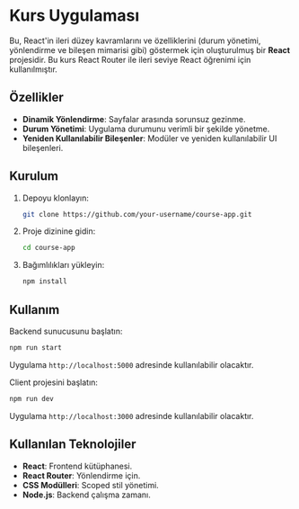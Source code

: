 # Kurs Uygulaması

Bu, React'in ileri düzey kavramlarını ve özelliklerini (durum yönetimi, yönlendirme ve bileşen mimarisi gibi) göstermek için oluşturulmuş bir **React** projesidir. Bu kurs React Router ile ileri seviye React öğrenimi için kullanılmıştır.

## Özellikler

- **Dinamik Yönlendirme**: Sayfalar arasında sorunsuz gezinme.
- **Durum Yönetimi**: Uygulama durumunu verimli bir şekilde yönetme.
- **Yeniden Kullanılabilir Bileşenler**: Modüler ve yeniden kullanılabilir UI bileşenleri.

## Kurulum

1. Depoyu klonlayın:
   ```bash
   git clone https://github.com/your-username/course-app.git
   ```
2. Proje dizinine gidin:
   ```bash
   cd course-app
   ```
3. Bağımlılıkları yükleyin:
   ```bash
   npm install
   ```

## Kullanım

Backend sunucusunu başlatın:

```bash
npm run start
```

Uygulama `http://localhost:5000` adresinde kullanılabilir olacaktır.

Client projesini başlatın:

```bash
npm run dev
```

Uygulama `http://localhost:3000` adresinde kullanılabilir olacaktır.

## Kullanılan Teknolojiler

- **React**: Frontend kütüphanesi.
- **React Router**: Yönlendirme için.
- **CSS Modülleri**: Scoped stil yönetimi.
- **Node.js**: Backend çalışma zamanı.
